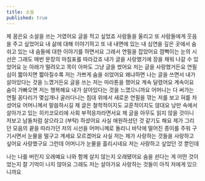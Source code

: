 ```yaml
---
title: 소설
published: true
---
```



제 꿈은요 소설을 쓰는 거였어요 글을 적고 싶었죠 사람들을 울리고 또 사람들에게 웃음을 주고 싶었어요 내 삶에 대해 이야기하고 또 내 내면에 있는 내 심연을 깊은 곳에서 숨쉬고 있는 내 숨들에 대한 이야기를 하면서요 그래서 연필을 잡았어요 껌뻑이는 눈의 시선은 그래도 매번 문장의 마침표를 따라갔죠 내가 글을 사랑했기에 장을 채워 나갈 수 있었어요 눈 아래가 떨려오고 목이 아파도 그냥 글을 썼어요 저는 글을 사랑했거든요 연필심이 짧아지면 짧아질수록 저는 가쁘게 숨을 쉬었어요 왜냐하면 나는 글을 쓰면서 내가 살아있다는 것을 느꼈거든요 글을 쓰는 저는 마라톤을 했어요 계속 달렸어요 계속이요 숨이 가빠오면 저는 행복해요 내가 살아있다는 것을 느꼈으니까요 어머니는 다 써가는 연필 꽁다리가 몇십개나 굴러다니는 침대 위에서 새로운 연필을 깎는 저를 보고 혀를 차셨어요 어머니께서 말씀하시길 제 글은 철학적이지도 교훈적이지도 않대요 낭만 속에서 살아가고 있는 히키코모리에 사회 부적응자라면서요 제 글을 아무도 읽지 않을 것이니 저보고 남들처럼 살으라고 (부탁) 하셨어요 사실 애원하셨던 것 같기도 해요 제가 그리던 모음의 끝을 따라가던 저의 시선을 어머니께로 돌리니 바닥에 떨어진 종이를 주워 구기시면서 눈물을 떨구고 계세요 모르겠어요 사실 저는 제가 사랑하는 것들을 사랑하고 싶어요 사랑했구요 그런데 어머니가 눈물을 흘리시네요
저는 사랑하고 싶었던 것 뿐인데

나는 나를 버린지 오래예요 나와 함께 살지 않는지 오래됐어요 숨을 쉰다는 게 어떤 것이었는지 잘 기억이 나지 않아요 그래도 저는 살아가요 사랑하는 것들이 아직 저에게 있으니까요
